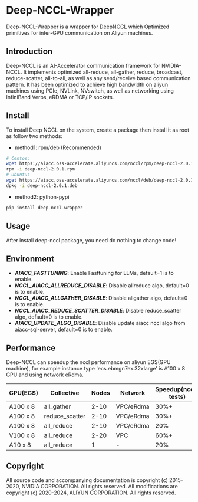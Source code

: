 # Deep-NCCL-Wrapper

Deep-NCCL-Wrapper is a wrapper for [DeepNCCL](https://pypi.org/project/deepnccl/) which Optimized primitives for inter-GPU communication on Aliyun machines.

## Introduction

Deep-NCCL is an AI-Accelerator communication framework for NVIDIA-NCCL.
It implements optimized all-reduce, all-gather, reduce, broadcast, reduce-scatter, all-to-all, as well as any send/receive based communication pattern.
It has been optimized to achieve high bandwidth on aliyun machines using PCIe, NVLink, NVswitch, as well as networking using InfiniBand Verbs, eRDMA or TCP/IP sockets.

## Install

To install Deep NCCL on the system, create a package then install it as root as follow two methods:

- method1: rpm/deb (Recommended)
```sh
# Centos:
wget https://aiacc.oss-accelerate.aliyuncs.com/nccl/rpm/deep-nccl-2.0.1.rpm
rpm -i deep-nccl-2.0.1.rpm
# Ubuntu:
wget https://aiacc.oss-accelerate.aliyuncs.com/nccl/deb/deep-nccl-2.0.1.deb
dpkg -i deep-nccl-2.0.1.deb
```
- method2: python-pypi
```sh
pip install deep-nccl-wrapper
```

## Usage

After install deep-nccl package, you need do nothing to change code!


## Environment

* ***AIACC_FASTTUNING***: Enable Fasttuning for LLMs, default=1 is to enable.
* ***NCCL_AIACC_ALLREDUCE_DISABLE***: Disable allreduce algo, default=0 is to enable.
* ***NCCL_AIACC_ALLGATHER_DISABLE***: Disable allgather algo, default=0 is to enable.
* ***NCCL_AIACC_REDUCE_SCATTER_DISABLE***: Disable reduce_scatter algo, default=0 is to enable.
* ***AIACC_UPDATE_ALGO_DISABLE***: Disable update aiacc nccl algo from aiacc-sql-server, default=0 is to enable.

## Performance

Deep-NCCL can speedup the nccl performance on aliyun EGS(GPU machine), for example instance type 'ecs.ebmgn7ex.32xlarge' is A100 x 8 GPU and using network eRdma.

| GPU(EGS)    | Collective     | Nodes   | Network   | Speedup(nccl-tests) |
|-------------|----------------|---------|-----------|---------------------|
| A100 x 8    | all_gather     | 2-10    | VPC/eRdma | 30%+                |
| A100 x 8    | reduce_scatter | 2-10    | VPC/eRdma | 30%+                |
| A100 x 8    | all_reduce     | 2-10    | VPC/eRdma | 20%                 |
| V100 x 8    | all_reduce     | 2-20    | VPC       | 60%+                |
| A10  x 8    | all_reduce     | 1       | -         | 20%                 |


## Copyright

All source code and accompanying documentation is copyright (c) 2015-2020, NVIDIA CORPORATION. All rights reserved.
All modifications are copyright (c) 2020-2024, ALIYUN CORPORATION. All rights reserved.
